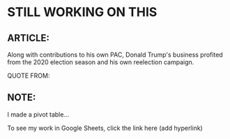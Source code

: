 # STILL WORKING ON THIS

## ARTICLE:

Along with contributions to his own PAC, Donald Trump's business profited from the 2020 election season and his own reelection campaign. 

QUOTE FROM:

## NOTE:

I made a pivot table...

To see my work in Google Sheets, click the link here (add hyperlink)
